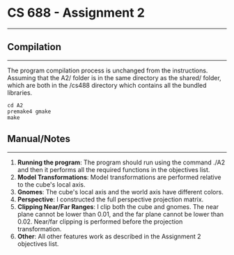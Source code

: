# CS 688 - Assignment 2

---

## Compilation
------------
The program compilation process is unchanged from the instructions. Assuming that the A2/ folder is in the same directory as the shared/ folder, which are both in the /cs488 directory which contains all the bundled libraries.

```
cd A2
premake4 gmake
make
```

## Manual/Notes
------------
1. **Running the program**: The program should run using the command ./A2 and then it performs all the required functions in the objectives list.
2. **Model Transformations**: Model transformations are performed relative to the cube's local axis.
4. **Gnomes**: The cube's local axis and the world axis have different colors.
5. **Perspective**: I constructed the full perspective projection matrix.
6. **Clipping Near/Far Ranges**: I clip both the cube and gnomes. The near plane cannot be lower than 0.01, and the far plane cannot be lower than 0.02. Near/far clipping is performed before the projection transformation.
5. **Other**: All other features work as described in the Assignment 2 objectives list.
